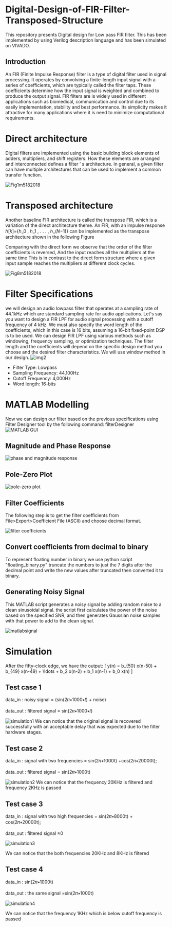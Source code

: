 # Digital-Design-of-FIR-Filter-Transposed-Structure
This repository presents Digital design for Low pass FIR filter. This has been implemented by using Verilog description language and has been simulated on VIVADO.

## Introduction

An FIR (Finite Impulse Response) filter is a type of digital filter used in signal processing. It operates by convolving a finite-length input signal with a series of coefficients, which are typically called the filter taps. These coefficients determine how the input signal is weighted and combined to produce the output signal.      FIR filters are is widely used in different applications such as biomedical, communication and control due to its easily implementation, stability and best performance. Its simplicity makes it attractive for many applications where it is need to minimize computational requirements.

# Direct architecture
Digital filters are implemented using the basic building block elements of adders, multipliers, and shift registers. How these elements are arranged and interconnected defines a filter ’ s architecture. In general, a given filter can have multiple architectures that can be used to implement a common transfer function.

![Fig1m5182018](https://github.com/basemhesham/Digital-Design-of-FIR-Filter-Transposed-Structure/assets/136960296/f7b1c4b4-a9e6-4cdd-978c-9d3b693508fd)

# Transposed architecture
Another baseline FIR architecture is called the transpose FIR, which is a variation of the direct architecture theme. An FIR, with an impulse response ℎ[𝑘]={ℎ_0  , ℎ_1  , . . . , ℎ_(𝑁−1)} can be implemented as the transpose architecture shown in the following Figure

Comparing with the direct form we observe that the order of the filter coefficients is reversed, And the input reaches all the multipliers at the same time This is in contrast to the direct form structure where a given input sample reaches the multipliers at different clock cycles.

![Fig8m5182018](https://github.com/basemhesham/Digital-Design-of-FIR-Filter-Transposed-Structure/assets/136960296/915fa8cd-a161-41d7-8fe3-9b80cd304a13)

# Filter Specifications
we will design an audio lowpass filter that operates at a sampling rate of 44.1kHz which are standard sampling rate for audio applications. Let's say you want to design a FIR LPF for audio signal processing with a cutoff frequency of 4 kHz. We must also specify the word length of the coefficients, which in this case is 16 bits, assuming a 16-bit fixed-point DSP is to be used.
 We can design FIR LPF using various methods such as windowing, frequency sampling, or optimization techniques. The filter length and the coefficients will depend on the specific design method you choose and the desired filter characteristics. We will use window method in our design.
![img2](https://github.com/basemhesham/Digital-Design-of-FIR-Filter-Transposed-Structure/assets/136960296/bf1671f6-76a9-4f25-8bcd-679555c20afa)

 - Filter Type: Lowpass
 - Sampling Frequency: 44,100Hz
 - Cutoff Frequency: 4,000Hz
 - Word length: 16-bits

# MATLAB Modelling
Now we can design our filter based on the previous specifications using Filter Designer tool by the following command: filterDesigner 
![MATLAB GUI](https://github.com/basemhesham/Digital-Design-of-FIR-Filter-Transposed-Structure/assets/136960296/5989b1d2-c6ae-4ed1-a4f4-a2777ab37b4b)

## Magnitude and Phase Response
![phase and magnitude response](https://github.com/basemhesham/Digital-Design-of-FIR-Filter-Transposed-Structure/assets/136960296/a5e8a046-512d-47c7-b47b-a73cc8cb0c5a)

## Pole-Zero Plot
![pole-zero plot](https://github.com/basemhesham/Digital-Design-of-FIR-Filter-Transposed-Structure/assets/136960296/df2e9ec4-ee63-461d-aee7-341c2a8287b5)

## Filter Coefficients
The following step is to get the filter coefficients from File>Export>Coefficient File (ASCII) and choose decimal format. 

![filter coefficients](https://github.com/basemhesham/Digital-Design-of-FIR-Filter-Transposed-Structure/assets/136960296/a068ee7f-42bc-458a-9f1a-31d0a6566c71)

## Convert coefficients from decimal to binary
To represent floating number in binary we use python script "floating_binary.py" truncate the numbers to just the 7 digits after the decimal point and write the new values after truncated then converted it to binary.

##  Generating Noisy Signal 
This MATLAB script generates a noisy signal by adding random noise to a clean sinusoidal signal. 
the script first calculates the power of the noise based on the specified SNR, and then generates Gaussian noise samples with that power to add to the clean signal.

![matlabsignal](https://github.com/basemhesham/Digital-Design-of-FIR-Filter-Transposed-Structure/assets/136960296/ff81eced-09c6-4165-9a53-8aa4faa17f27)


# Simulation
After the fifty-clock edge, we have the output:
\[ y(n) = b_{50} x(n-50) + b_{49} x(n-49) + \ldots + b_2 x(n-2) + b_1 x(n-1) + b_0 x(n) \]

## Test case 1
data_in : noisy signal =  (sin⁡(2𝜋∗1000∗𝑡) + noise)
<br> <br>
data_out : filtered signal = sin⁡(2𝜋∗1000∗𝑡) 

![simulation1](https://github.com/basemhesham/Digital-Design-of-FIR-Filter-Transposed-Structure/assets/136960296/e8fb552a-fb86-48ba-bf6f-9fa9a7d709a2)
We can notice that the original signal is recovered successfully with an acceptable delay that was expected due to the filter hardware stages.

## Test case 2
data_in : signal with two frequencies  = sin⁡(2𝜋∗1000t) +cos⁡(2𝜋∗20000t);
<br> <br>
data_out : filtered signal = sin⁡(2𝜋∗1000t) 

![simulation2](https://github.com/basemhesham/Digital-Design-of-FIR-Filter-Transposed-Structure/assets/136960296/7bd2e471-a0e0-49bf-a5fa-dc2edd8fa5c8)
We can notice that the frequency 20KHz is filtered and frequency 2KHz is passed  

## Test case 3
data_in : signal with two high frequencies  = sin⁡(2𝜋∗8000t) + cos⁡(2𝜋∗20000t);
<br> <br>
data_out : filtered signal ≈0

![simulation3](https://github.com/basemhesham/Digital-Design-of-FIR-Filter-Transposed-Structure/assets/136960296/23bdf559-bdd5-48a1-b395-6e05e15166c2)

We can notice that the both frequencies 20KHz and 8KHz is filtered

## Test case 4
data_in : sin⁡(2𝜋∗1000t)
<br> <br>
data_out : the same signal =sin⁡(2𝜋∗1000t)

![simulation4](https://github.com/basemhesham/Digital-Design-of-FIR-Filter-Transposed-Structure/assets/136960296/8ed75552-1a4d-4955-94e7-e6afd217f3bf)

We can notice that the frequency 1KHz which is below cutoff frequency is passed



